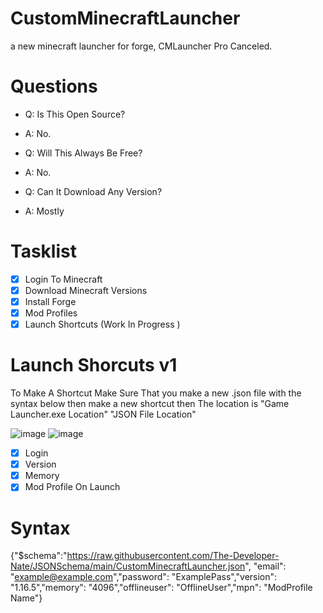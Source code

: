 # CustomMinecraftLauncher

a new minecraft launcher for forge, CMLauncher Pro Canceled.

# Questions

 - Q: Is This Open Source?
 - A: No.

 - Q: Will This Always Be Free?
 - A: No.

 - Q: Can It Download Any Version?
 - A: Mostly

# Tasklist

- [x] Login To Minecraft
- [x] Download Minecraft Versions
- [x] Install Forge
- [x] Mod Profiles
- [x] Launch Shortcuts (Work In Progress )

# Launch Shorcuts v1

To Make A Shortcut Make Sure That you make a new .json file with the syntax below then make a new shortcut then The location is "Game Launcher.exe Location" "JSON File Location"


![image](https://user-images.githubusercontent.com/67196220/116825912-66cebe00-ab5f-11eb-8b1c-7fc96584f1b5.png)
![image](https://user-images.githubusercontent.com/67196220/116825997-de9ce880-ab5f-11eb-9e70-d47625dda087.png)


 - [x] Login
 - [x] Version
 - [x] Memory
 - [x] Mod Profile On Launch

# Syntax 
{"$schema":"https://raw.githubusercontent.com/The-Developer-Nate/JSONSchema/main/CustomMinecraftLauncher.json", "email": "example@example.com","password": "ExamplePass","version": "1.16.5","memory": "4096","offlineuser": "OfflineUser","mpn": "ModProfile Name"}
